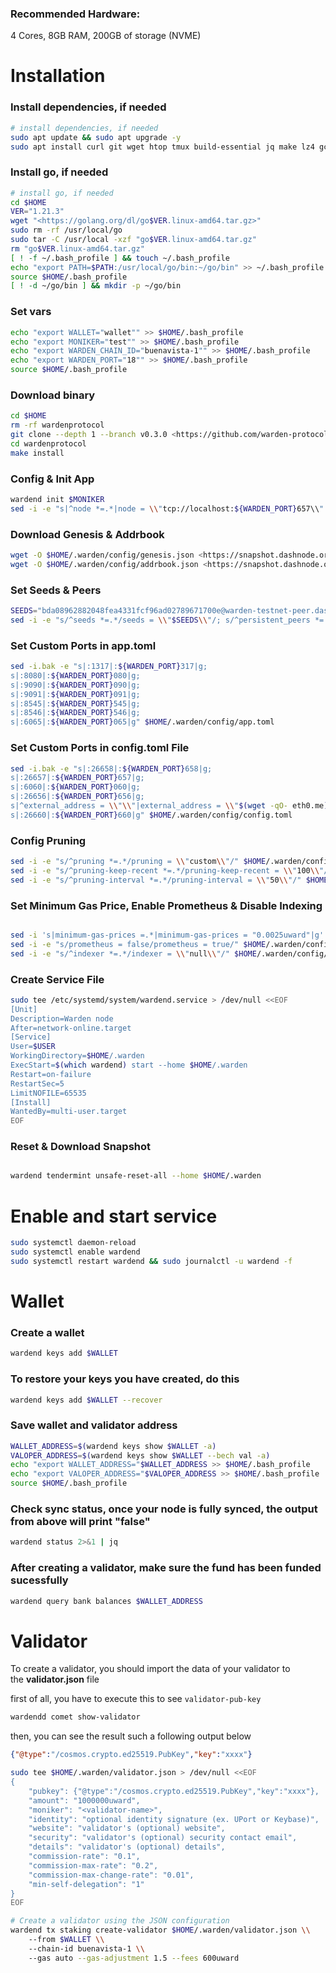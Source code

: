 ### **Recommended Hardware:**

4 Cores, 8GB RAM, 200GB of storage (NVME)

# Installation

### Install dependencies, if needed

```bash
# install dependencies, if needed
sudo apt update && sudo apt upgrade -y
sudo apt install curl git wget htop tmux build-essential jq make lz4 gcc unzip -y
```

### Install go, if needed

```bash
# install go, if needed
cd $HOME
VER="1.21.3"
wget "<https://golang.org/dl/go$VER.linux-amd64.tar.gz>"
sudo rm -rf /usr/local/go
sudo tar -C /usr/local -xzf "go$VER.linux-amd64.tar.gz"
rm "go$VER.linux-amd64.tar.gz"
[ ! -f ~/.bash_profile ] && touch ~/.bash_profile
echo "export PATH=$PATH:/usr/local/go/bin:~/go/bin" >> ~/.bash_profile
source $HOME/.bash_profile
[ ! -d ~/go/bin ] && mkdir -p ~/go/bin
```

### Set vars

```bash
echo "export WALLET="wallet"" >> $HOME/.bash_profile
echo "export MONIKER="test"" >> $HOME/.bash_profile
echo "export WARDEN_CHAIN_ID="buenavista-1"" >> $HOME/.bash_profile
echo "export WARDEN_PORT="18"" >> $HOME/.bash_profile
source $HOME/.bash_profile
```

### Download binary

```bash
cd $HOME
rm -rf wardenprotocol
git clone --depth 1 --branch v0.3.0 <https://github.com/warden-protocol/wardenprotocol/>
cd wardenprotocol
make install
```

### Config & Init App

```bash
wardend init $MONIKER
sed -i -e "s|^node *=.*|node = \\"tcp://localhost:${WARDEN_PORT}657\\"|" $HOME/.warden/config/client.toml
```

### Download Genesis & Addrbook

```bash
wget -O $HOME/.warden/config/genesis.json <https://snapshot.dashnode.org/warden-testnet/genesis.json>
wget -O $HOME/.warden/config/addrbook.json <https://snapshot.dashnode.org/warden-testnet/addrbook.json>
```

### Set Seeds & Peers

```bash
SEEDS="bda08962882048fea4331fcf96ad02789671700e@warden-testnet-peer.dashnode.org:35656"
sed -i -e "s/^seeds *=.*/seeds = \\"$SEEDS\\"/; s/^persistent_peers *=.*/persistent_peers = \\"$PEERS\\"/" $HOME/.warden/config/config.toml
```

### Set Custom Ports in app.toml

```bash
sed -i.bak -e "s|:1317|:${WARDEN_PORT}317|g;
s|:8080|:${WARDEN_PORT}080|g;
s|:9090|:${WARDEN_PORT}090|g;
s|:9091|:${WARDEN_PORT}091|g;
s|:8545|:${WARDEN_PORT}545|g;
s|:8546|:${WARDEN_PORT}546|g;
s|:6065|:${WARDEN_PORT}065|g" $HOME/.warden/config/app.toml
```

### Set Custom Ports in config.toml File

```bash
sed -i.bak -e "s|:26658|:${WARDEN_PORT}658|g;
s|:26657|:${WARDEN_PORT}657|g;
s|:6060|:${WARDEN_PORT}060|g;
s|:26656|:${WARDEN_PORT}656|g;
s|^external_address = \\"\\"|external_address = \\"$(wget -qO- eth0.me):${WARDEN_PORT}656\\"|g;
s|:26660|:${WARDEN_PORT}660|g" $HOME/.warden/config/config.toml
```

### Config Pruning

```bash
sed -i -e "s/^pruning *=.*/pruning = \\"custom\\"/" $HOME/.warden/config/app.toml
sed -i -e "s/^pruning-keep-recent *=.*/pruning-keep-recent = \\"100\\"/" $HOME/.warden/config/app.toml
sed -i -e "s/^pruning-interval *=.*/pruning-interval = \\"50\\"/" $HOME/.warden/config/app.toml
```

### Set Minimum Gas Price, Enable Prometheus & Disable Indexing

```bash

sed -i 's|minimum-gas-prices =.*|minimum-gas-prices = "0.0025uward"|g' $HOME/.warden/config/app.toml
sed -i -e "s/prometheus = false/prometheus = true/" $HOME/.warden/config/config.toml
sed -i -e "s/^indexer *=.*/indexer = \\"null\\"/" $HOME/.warden/config/config.toml
```

### Create Service File

```bash
sudo tee /etc/systemd/system/wardend.service > /dev/null <<EOF
[Unit]
Description=Warden node
After=network-online.target
[Service]
User=$USER
WorkingDirectory=$HOME/.warden
ExecStart=$(which wardend) start --home $HOME/.warden
Restart=on-failure
RestartSec=5
LimitNOFILE=65535
[Install]
WantedBy=multi-user.target
EOF
```

### Reset & Download Snapshot

```bash

wardend tendermint unsafe-reset-all --home $HOME/.warden
```

# Enable and start service

```bash
sudo systemctl daemon-reload
sudo systemctl enable wardend
sudo systemctl restart wardend && sudo journalctl -u wardend -f
```

# Wallet

### **Create a wallet**

```bash
wardend keys add $WALLET
```

### **To restore your keys you have created, do this**

```bash
wardend keys add $WALLET --recover
```

### **Save wallet and validator address**

```bash
WALLET_ADDRESS=$(wardend keys show $WALLET -a)
VALOPER_ADDRESS=$(wardend keys show $WALLET --bech val -a)
echo "export WALLET_ADDRESS="$WALLET_ADDRESS >> $HOME/.bash_profile
echo "export VALOPER_ADDRESS="$VALOPER_ADDRESS >> $HOME/.bash_profile
source $HOME/.bash_profile
```

### **Check sync status, once your node is fully synced, the output from above will print "false"**

```bash
wardend status 2>&1 | jq
```

### **After creating a validator, make sure the fund has been funded sucessfully**

```bash
wardend query bank balances $WALLET_ADDRESS
```

# Validator

To create a validator, you should import the data of your validator to the **validator.json** file

first of all, you have to execute this to see `validator-pub-key`

```bash
wardendd comet show-validator
```

then, you can see the result such a following output below

```json
{"@type":"/cosmos.crypto.ed25519.PubKey","key":"xxxx"}
```

```bash
sudo tee $HOME/.warden/validator.json > /dev/null <<EOF
{
	"pubkey": {"@type":"/cosmos.crypto.ed25519.PubKey","key":"xxxx"},
	"amount": "1000000uward",
	"moniker": "<validator-name>",
	"identity": "optional identity signature (ex. UPort or Keybase)",
	"website": "validator's (optional) website",
	"security": "validator's (optional) security contact email",
	"details": "validator's (optional) details",
	"commission-rate": "0.1",
	"commission-max-rate": "0.2",
	"commission-max-change-rate": "0.01",
	"min-self-delegation": "1"
}
EOF

# Create a validator using the JSON configuration
wardend tx staking create-validator $HOME/.warden/validator.json \\
    --from $WALLET \\
    --chain-id buenavista-1 \\
	--gas auto --gas-adjustment 1.5 --fees 600uward
```
